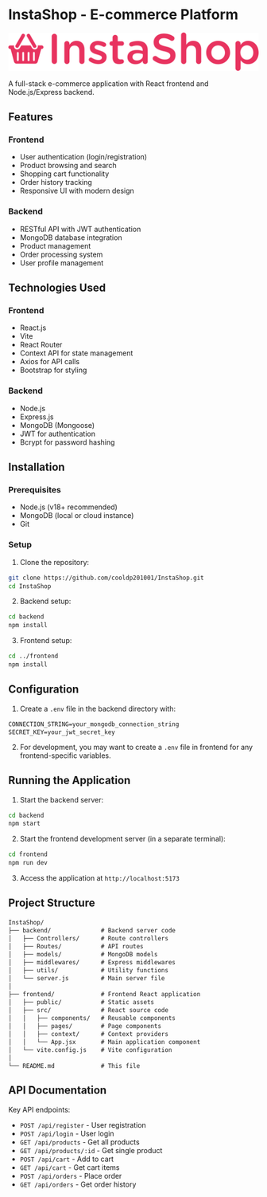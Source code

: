 # InstaShop - E-commerce Platform

![Project Logo](frontend/public/logo/instashop-logo.png)

A full-stack e-commerce application with React frontend and Node.js/Express backend.

## Features

### Frontend
- User authentication (login/registration)
- Product browsing and search
- Shopping cart functionality
- Order history tracking
- Responsive UI with modern design

### Backend
- RESTful API with JWT authentication
- MongoDB database integration
- Product management
- Order processing system
- User profile management

## Technologies Used

### Frontend
- React.js
- Vite
- React Router
- Context API for state management
- Axios for API calls
- Bootstrap for styling

### Backend
- Node.js
- Express.js
- MongoDB (Mongoose)
- JWT for authentication
- Bcrypt for password hashing

## Installation

### Prerequisites
- Node.js (v18+ recommended)
- MongoDB (local or cloud instance)
- Git

### Setup

1. Clone the repository:
```bash
git clone https://github.com/cooldp201001/InstaShop.git
cd InstaShop
```

2. Backend setup:
```bash
cd backend
npm install
```

3. Frontend setup:
```bash
cd ../frontend
npm install
```

## Configuration

1. Create a `.env` file in the backend directory with:
```
CONNECTION_STRING=your_mongodb_connection_string
SECRET_KEY=your_jwt_secret_key
```

2. For development, you may want to create a `.env` file in frontend for any frontend-specific variables.

## Running the Application

1. Start the backend server:
```bash
cd backend
npm start
```

2. Start the frontend development server (in a separate terminal):
```bash
cd frontend
npm run dev
```

3. Access the application at `http://localhost:5173`

## Project Structure

```
InstaShop/
├── backend/              # Backend server code
│   ├── Controllers/      # Route controllers
│   ├── Routes/           # API routes
│   ├── models/           # MongoDB models
│   ├── middlewares/      # Express middlewares
│   ├── utils/            # Utility functions
│   └── server.js         # Main server file
│
├── frontend/             # Frontend React application
│   ├── public/           # Static assets
│   ├── src/              # React source code
│   │   ├── components/   # Reusable components
│   │   ├── pages/        # Page components
│   │   ├── context/      # Context providers
│   │   └── App.jsx       # Main application component
│   └── vite.config.js    # Vite configuration
│
└── README.md             # This file
```

## API Documentation

Key API endpoints:

- `POST /api/register` - User registration
- `POST /api/login` - User login
- `GET /api/products` - Get all products
- `GET /api/products/:id` - Get single product
- `POST /api/cart` - Add to cart
- `GET /api/cart` - Get cart items
- `POST /api/orders` - Place order
- `GET /api/orders` - Get order history
